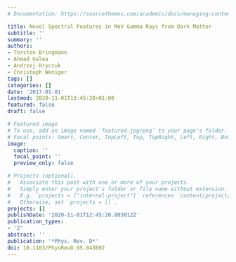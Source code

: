 ```yaml
---
# Documentation: https://sourcethemes.com/academic/docs/managing-content/

title: Novel Spectral Features in MeV Gamma Rays from Dark Matter
subtitle: ''
summary: ''
authors:
- Torsten Bringmann
- Ahmad Galea
- Andrzej Hryczuk
- Christoph Weniger
tags: []
categories: []
date: '2017-01-01'
lastmod: 2020-11-01T13:45:20+01:00
featured: false
draft: false

# Featured image
# To use, add an image named `featured.jpg/png` to your page's folder.
# Focal points: Smart, Center, TopLeft, Top, TopRight, Left, Right, BottomLeft, Bottom, BottomRight.
image:
  caption: ''
  focal_point: ''
  preview_only: false

# Projects (optional).
#   Associate this post with one or more of your projects.
#   Simply enter your project's folder or file name without extension.
#   E.g. `projects = ["internal-project"]` references `content/project/deep-learning/index.md`.
#   Otherwise, set `projects = []`.
projects: []
publishDate: '2020-11-01T12:45:20.803012Z'
publication_types:
- '2'
abstract: ''
publication: '*Phys. Rev. D*'
doi: 10.1103/PhysRevD.95.043002
---
```

